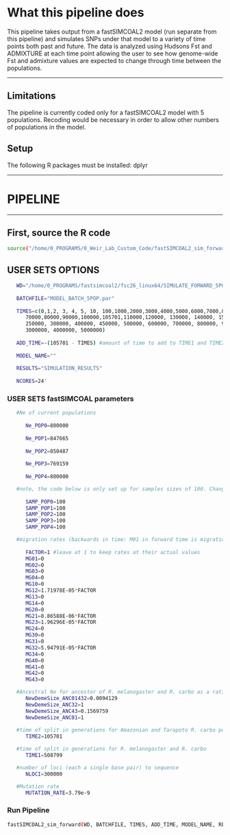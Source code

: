 # What this pipeline does

This pipeline takes output from a fastSIMCOAL2 model (run separate from this pipeline) and simulates SNPs under that model to a variety of time points both past and future. The data is analyzed using Hudsons Fst and ADMIXTURE at each time point allowing the user to see how genome-wide Fst and admixture values are expected to change through time between the populations.

---

## Limitations

The pipeline is currently coded only for a fastSIMCOAL2 model with 5 populations. Recoding would be necessary in order to allow other numbers of populations in the model.

## Setup
The following R packages must be installed:
dplyr

---
# PIPELINE
---
## First, source the R code
```bash
source("/home/0_PROGRAMS/0_Weir_Lab_Custom_Code/fastSIMCOAL2_sim_forward_Pipeline/R_functions")
```

## USER SETS OPTIONS

```bash
   WD="/home/0_PROGRAMS/fastsimcoal2/fsc26_linux64/SIMULATE_FORWARD_5POPS/"
   
   BATCHFILE="MODEL_BATCH_5POP.par"
   
   TIMES=c(0,1,2, 3, 4, 5, 10, 100,1000,2000,3000,4000,5000,6000,7000,8000,9000,10000,20000,30000,40000,50000,60000,
      70000,80000,90000,100000,105701,110000,120000, 130000, 140000, 150000, 160000, 170000, 180000, 190000, 200000, 
      250000, 300000, 400000, 450000, 500000, 600000, 700000, 800000, 900000, 1000000, 1500000, 2000000, 2500000, 
      3000000, 4000000, 5000000)
      
   ADD_TIME=-(105701 - TIMES) #amount of time to add to TIME1 and TIME2 (for projecting into future)
   
   MODEL_NAME=""
   
   RESULTS="SIMULATION_RESULTS"
   
   NCORES=24'
```


### USER SETS fastSIMCOAL parameters

```bash
   #Ne of current populations
   
      Ne_POP0=800000
      
      Ne_POP1=847665
      
      Ne_POP2=850487
      
      Ne_POP3=769159
      
      Ne_POP4=800000

   #note, the code below is only set up for samples sizes of 100. Changing to another value will require reprogramming.
   
      SAMP_POP0=100
      SAMP_POP1=100
      SAMP_POP2=100
      SAMP_POP3=100
      SAMP_POP4=100

   #migration rates (backwards in time: M01 in forward time is migration from 1 to 0)
   
      FACTOR=1 #leave at 1 to keep rates at their actual values
      MG01=0
      MG02=0
      MG03=0
      MG04=0
      MG10=0
      MG12=1.71978E-05*FACTOR
      MG13=0
      MG14=0
      MG20=0
      MG21=8.86588E-06*FACTOR
      MG23=1.96296E-05*FACTOR
      MG24=0
      MG30=0
      MG31=0
      MG32=5.94791E-05*FACTOR
      MG34=0
      MG40=0
      MG41=0
      MG42=0
      MG43=0

   #Ancestral Ne for ancestor of R. melanogaster and R. carbo as a ratio of the the Ne for R. melanogaster
      NewDemeSize_ANC01432=0.0094129
      NewDemeSize_ANC32=1
      NewDemeSize_ANC43=0.1569759
      NewDemeSize_ANC01=1
     
   #time of split in generations for Amazonian and Tarapoto R. carbo populations
      TIME2=105701

   #time of split in generations for R. melanogaster and R. carbo
      TIME1=508799

   #number of loci (each a single base pair) to sequence
      NLOCI=300000

   #Mutation rate
      MUTATION_RATE=3.79e-9
```

### Run Pipeline

```bash
fastSIMCOAL2_sim_forward(WD, BATCHFILE, TIMES, ADD_TIME, MODEL_NAME, RESULTS, NCORES, Ne_POP0, Ne_POP2,  Ne_POP3, Ne_POP4, SAMP_POP0, SAMP_POP1, SAMP_POP2, SAMP_POP3, SAMP_POP4, MG01, MG02, MG03, MG04, MG10, MG12, MG13, MG14, MG20, MG21, MG22, MG23, MG24, MG30, MG31, MG32, MG34, MG40, MG41, MG42, MG43, NewDemeSize_ANC01432, NewDemeSize_ANC32, NewDemeSize_ANC43, NewDemeSize_ANC01, TIME1, TIME2, NLOCI, MUTATION_RATE)
```

